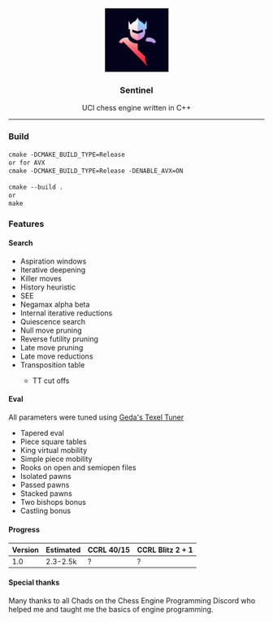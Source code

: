 <div align="center">
  <img width="125" alt="Sentinel Logo" src="./sentinel-min.png">
  <h3>Sentinel</h3>
</div>

<p align="center">UCI chess engine written in C++</p>

<hr />

<h3>Build</h3>

```  
cmake -DCMAKE_BUILD_TYPE=Release
or for AVX
cmake -DCMAKE_BUILD_TYPE=Release -DENABLE_AVX=ON

cmake --build .
or
make
```

<h3>Features</h3>

<h4>Search</h4>
<ul>
  <li>Aspiration windows</li>
  <li>Iterative deepening</li>
  <li>Killer moves</li>
  <li>History heuristic</li>
  <li>SEE</li>
  <li>Negamax alpha beta</li>
  <li>Internal iterative reductions</li>
  <li>Quiescence search</li>
  <li>Null move pruning</li>
  <li>Reverse futility pruning</li>
  <li>Late move pruning</li>
  <li>Late move reductions</li>
  <li>Transposition table</li>
  <ul>
    <li>TT cut offs</li>
  </ul>
</ul>

<h4>Eval</h4>
<p>All parameters were tuned using <a href="https://github.com/GediminasMasaitis/texel-tuner">Geda's Texel Tuner</a></p>
<ul>
  <li>Tapered eval</li>
  <li>Piece square tables</li>
  <li>King virtual mobility</li>
  <li>Simple piece mobility</li>
  <li>Rooks on open and semiopen files</li>
  <li>Isolated pawns </li>
  <li>Passed pawns</li>
  <li>Stacked pawns</li>
  <li>Two bishops bonus</li>
  <li>Castling bonus</li>
</ul>

<h4>Progress</h4>

  | Version     | Estimated   | CCRL 40/15  | CCRL Blitz 2 + 1
| ----------- | ----------- | ----------- | ---------------- |
| 1.0         | 2.3-2.5k       | ?        | ?         |




<h4>Special thanks</h4>
<p>Many thanks to all Chads on the Chess Engine Programming Discord who helped me and taught me the basics of engine programming.</p>
